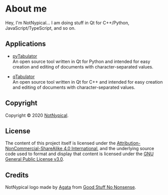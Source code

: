 
# About me

Hey, I'm NotNypical... I am doing stuff in Qt for C++/Python, JavaScript/TypeScript, and so on.


## Applications

- [pyTabulator](https://github.com/notnypical/pytabulator)  
  An open source tool written in Qt for Python and intended for easy creation and editing of documents with character-separated values.

- [qTabulator](https://github.com/notnypical/qtabulator)  
  An open source tool written in Qt for C++ and intended for easy creation and editing of documents with character-separated values.


## Copyright

Copyright &copy; 2020 [NotNypical](https://notnypical.github.io).


## License

The content of this project itself is licensed under the [Attribution-NonCommercial-ShareAlike 4.0 International](https://creativecommons.org/licenses/by-nc-sa/4.0/), and the underlying source code used to format and display that content is licensed under the [GNU General Public License v3.0](LICENSE).


## Credits

NotNypical logo made by [Agata](https://goodstuffnononsense.com/about) from [Good Stuff No Nonsense](https://goodstuffnononsense.com).
